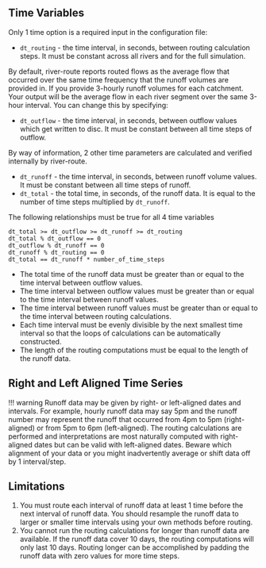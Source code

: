## Time Variables

Only 1 time option is a required input in the configuration file:

- `dt_routing` - the time interval, in seconds, between routing calculation steps. It must be constant across all rivers
  and for the full simulation.

By default, river-route reports routed flows as the average flow that occurred over the same time frequency that the
runoff volumes are provided in. If you provide 3-hourly runoff volumes for each catchment. Your output will be the
average flow in each river segment over the same 3-hour interval. You can change this by specifying:

- `dt_outflow` - the time interval, in seconds, between outflow values which get written to disc. It must be constant
  between all time steps of outflow.

By way of information, 2 other time parameters are calculated and verified internally by river-route.

- `dt_runoff` - the time interval, in seconds, between runoff volume values. It must be constant between all time steps
  of runoff.
- `dt_total` - the total time, in seconds, of the runoff data. It is equal to the number of time steps multiplied
  by `dt_runoff`.

The following relationships must be true for all 4 time variables

```
dt_total >= dt_outflow >= dt_runoff >= dt_routing
dt_total % dt_outflow == 0
dt_outflow % dt_runoff == 0
dt_runoff % dt_routing == 0
dt_total == dt_runoff * number_of_time_steps
```

- The total time of the runoff data must be greater than or equal to the time interval between outflow values.
- The time interval between outflow values must be greater than or equal to the time interval between runoff values.
- The time interval between runoff values must be greater than or equal to the time interval between routing
  calculations.
- Each time interval must be evenly divisible by the next smallest time interval so that the loops of calculations can
  be automatically constructed.
- The length of the routing computations must be equal to the length of the runoff data.

## Right and Left Aligned Time Series

!!! warning
    Runoff data may be given by right- or left-aligned dates and intervals. For example, hourly runoff data may say 5pm and the runoff number may 
    represent the runoff that occurred from 4pm to 5pm (right-aligned) or from 5pm to 6pm (left-aligned). The routing calculations are performed and 
    interpretations are most naturally computed with right-aligned dates but can be valid with left-aligned dates. Beware which alignment of your 
    data or you might inadvertently average or shift data off by 1 interval/step.

## Limitations

1. You must route each interval of runoff data at least 1 time before the next interval of runoff data. You should
   resample the runoff data to larger or smaller time intervals using your own methods before routing.
2. You cannot run the routing calculations for longer than runoff data are available. If the runoff data cover 10 days,
   the routing computations will only last 10 days. Routing longer can be accomplished by padding the runoff data with
   zero values for more time steps.
